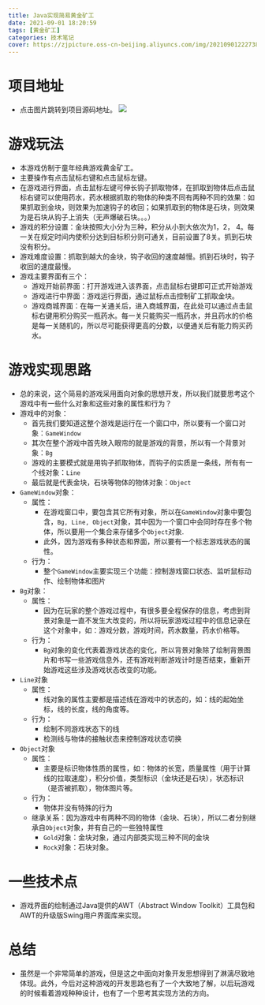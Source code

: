 ```yaml
---
title: Java实现简易黄金矿工
date: 2021-09-01 18:20:59
tags: [黄金矿工]
categories: 技术笔记
cover: https://zjpicture.oss-cn-beijing.aliyuncs.com/img/20210901222738.png
---
```


# 项目地址

* 点击图片跳转到项目源码地址。
[![](https://zjpicture.oss-cn-beijing.aliyuncs.com/img/20210901222738.png)](https://github.com/zestaken/GoldMiner)

# 游戏玩法

* 本游戏仿制于童年经典游戏黄金矿工。
* 主要操作有点击鼠标右键和点击鼠标左键。
* 在游戏进行界面，点击鼠标左键可伸长钩子抓取物体，在抓取到物体后点击鼠标右键可以使用药水，药水根据抓取的物体的种类不同有两种不同的效果：如果抓取到金块，则效果为加速钩子的收回；如果抓取到的物体是石块，则效果为是石块从钩子上消失（无声爆破石块。。。）
* 游戏的积分设置：金块按照大小分为三种，积分从小到大依次为1，2， 4。每一关在规定时间内使积分达到目标积分则可通关，目前设置了8关。抓到石块没有积分。
* 游戏难度设置：抓取到越大的金块，钩子收回的速度越慢。抓到石块时，钩子收回的速度最慢。
* 游戏主要界面有三个：
  * 游戏开始前界面：打开游戏进入该界面，点击鼠标右键即可正式开始游戏
  * 游戏进行中界面：游戏运行界面，通过鼠标点击控制矿工抓取金块。
  * 游戏商城界面：在每一关通关后，进入商城界面，在此处可以通过点击鼠标右键用积分购买一瓶药水。每一关只能购买一瓶药水，并且药水的价格是每一关随机的，所以尽可能获得更高的分数，以便通关后有能力购买药水。

# 游戏实现思路

* 总的来说，这个简易的游戏采用面向对象的思想开发，所以我们就要思考这个游戏中有一些什么对象和这些对象的属性和行为？
* 游戏中的对象：
  * 首先我们要知道这整个游戏是运行在一个窗口中，所以要有一个窗口对象：`GameWindow`
  * 其次在整个游戏中首先映入眼帘的就是游戏的背景，所以有一个背景对象：`Bg`
  * 游戏的主要模式就是用钩子抓取物体，而钩子的实质是一条线，所有有一个线对象：`Line`
  * 最后就是代表金块，石块等物体的物体对象：`Object`
* `GameWindow`对象：
  * 属性：
    * 在游戏窗口中，要包含其它所有对象，所以在`GameWindow`对象中要包含，`Bg, Line, Object`对象，其中因为一个窗口中会同时存在多个物体，所以要用一个集合来存储多个`Object`对象.
    * 此外，因为游戏有多种状态和界面，所以要有一个标志游戏状态的属性。
  * 行为：
    * 整个`GameWindow`主要实现三个功能：控制游戏窗口状态、监听鼠标动作、绘制物体和图片
* `Bg`对象：
  * 属性：
    * 因为在玩家的整个游戏过程中，有很多要全程保存的信息，考虑到背景对象是一直不发生大改变的，所以将玩家游戏过程中的信息记录在这个对象中，如：游戏分数，游戏时间，药水数量，药水价格等。
  * 行为：
    * `Bg`对象的变化代表着游戏状态的变化，所以背景对象除了绘制背景图片和书写一些游戏信息外，还有游戏判断游戏计时是否结束，重新开始游戏这些涉及游戏状态改变的功能。
* `Line`对象
  * 属性：
    * 线对象的属性主要都是描述线在游戏中的状态的，如：线的起始坐标，线的长度，线的角度等。
  * 行为：
    * 绘制不同游戏状态下的线
    * 检测线与物体的接触状态来控制游戏状态切换
* `Object`对象
  * 属性：
    * 主要是标识物体性质的属性，如：物体的长宽，质量属性（用于计算线的拉取速度），积分价值，类型标识（金块还是石块），状态标识（是否被抓取），物体图片等。
  * 行为：
    * 物体并没有特殊的行为
  * 继承关系：因为游戏中有两种不同的物体（金块、石块），所以二者分别继承自`Object`对象，并有自己的一些独特属性
    * `Gold`对象：金块对象，通过内部类实现三种不同的金块
    * `Rock`对象：石块对象。

# 一些技术点

* 游戏界面的绘制通过Java提供的AWT（Abstract Window Toolkit）工具包和AWT的升级版Swing用户界面库来实现。

# 总结

* 虽然是一个非常简单的游戏，但是这之中面向对象开发思想得到了淋漓尽致地体现。此外，今后对这种游戏的开发思路也有了一个大致地了解，以后玩游戏的时候看着游戏种种设计，也有了一个思考其实现方法的方向。